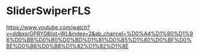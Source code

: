 # SliderSwiperFLS
https://www.youtube.com/watch?v=ddbxsrGPRY0&list=WL&index=2&ab_channel=%D0%A4%D1%80%D1%96%D0%BB%D0%B0%D0%BD%D1%81%D0%B5%D1%80%D0%BF%D0%BE%D0%B6%D0%B8%D1%82%D1%82%D1%8E
